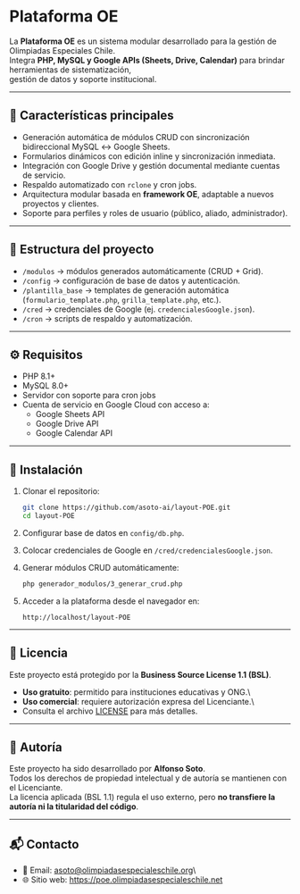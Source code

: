 # Plataforma OE

La **Plataforma OE** es un sistema modular desarrollado para la gestión
de Olimpiadas Especiales Chile.\
Integra **PHP, MySQL y Google APIs (Sheets, Drive, Calendar)** para
brindar herramientas de sistematización,\
gestión de datos y soporte institucional.

------------------------------------------------------------------------

## 🚀 Características principales

-   Generación automática de módulos CRUD con sincronización
    bidireccional MySQL ↔ Google Sheets.
-   Formularios dinámicos con edición inline y sincronización inmediata.
-   Integración con Google Drive y gestión documental mediante cuentas
    de servicio.
-   Respaldo automatizado con `rclone` y cron jobs.
-   Arquitectura modular basada en **framework OE**, adaptable a nuevos
    proyectos y clientes.
-   Soporte para perfiles y roles de usuario (público, aliado,
    administrador).

------------------------------------------------------------------------

## 📂 Estructura del proyecto

-   `/modulos` → módulos generados automáticamente (CRUD + Grid).
-   `/config` → configuración de base de datos y autenticación.
-   `/plantilla_base` → templates de generación automática
    (`formulario_template.php`, `grilla_template.php`, etc.).
-   `/cred` → credenciales de Google (ej. `credencialesGoogle.json`).
-   `/cron` → scripts de respaldo y automatización.

------------------------------------------------------------------------

## ⚙️ Requisitos

-   PHP 8.1+
-   MySQL 8.0+
-   Servidor con soporte para cron jobs
-   Cuenta de servicio en Google Cloud con acceso a:
    -   Google Sheets API
    -   Google Drive API
    -   Google Calendar API

------------------------------------------------------------------------

## 🔧 Instalación

1.  Clonar el repositorio:

    ``` bash
    git clone https://github.com/asoto-ai/layout-POE.git
    cd layout-POE
    ```

2.  Configurar base de datos en `config/db.php`.

3.  Colocar credenciales de Google en `/cred/credencialesGoogle.json`.

4.  Generar módulos CRUD automáticamente:

    ``` bash
    php generador_modulos/3_generar_crud.php
    ```

5.  Acceder a la plataforma desde el navegador en:

        http://localhost/layout-POE

------------------------------------------------------------------------

## 📜 Licencia

Este proyecto está protegido por la **Business Source License 1.1
(BSL)**.

-   **Uso gratuito**: permitido para instituciones educativas y ONG.\
-   **Uso comercial**: requiere autorización expresa del Licenciante.\
-   Consulta el archivo [LICENSE](./LICENSE) para más detalles.

------------------------------------------------------------------------

## 👤 Autoría

Este proyecto ha sido desarrollado por **Alfonso Soto**.\
Todos los derechos de propiedad intelectual y de autoría se mantienen
con el Licenciante.\
La licencia aplicada (BSL 1.1) regula el uso externo, pero **no
transfiere la autoría ni la titularidad del código**.

------------------------------------------------------------------------

## 📬 Contacto

-   📧 Email: <asoto@olimpiadasespecialeschile.org>\
-   🌐 Sitio web: <https://poe.olimpiadasespecialeschile.net>

